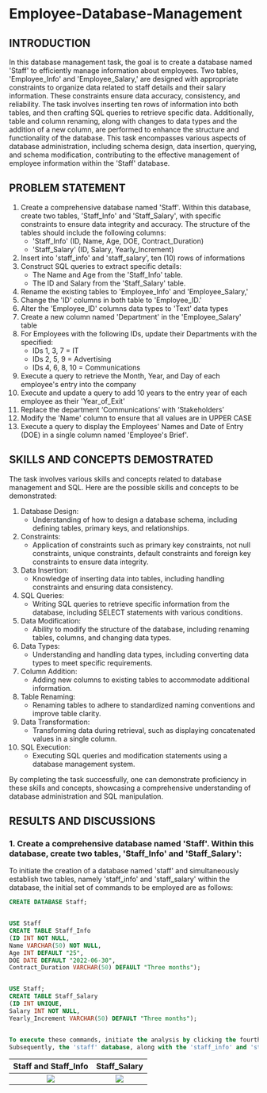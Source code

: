 # Employee-Database-Management

## INTRODUCTION

In this database management task, the goal is to create a database named 'Staff' to efficiently manage information about employees. Two tables, 'Employee_Info' and 'Employee_Salary,' are designed with appropriate constraints to organize data related to staff details and their salary information. These constraints ensure data accuracy, consistency, and reliability. The task involves inserting ten rows of information into both tables, and then crafting SQL queries to retrieve specific data. Additionally, table and column renaming, along with changes to data types and the addition of a new column, are performed to enhance the structure and functionality of the database. This task encompasses various aspects of database administration, including schema design, data insertion, querying, and schema modification, contributing to the effective management of employee information within the 'Staff' database.

## PROBLEM STATEMENT

1. Create a comprehensive database named 'Staff'. Within this database, create two tables, 'Staff_Info' and 'Staff_Salary', with specific constraints to ensure data integrity and accuracy. The structure of the tables should include the following columns:
   - 'Staff_Info' (ID, Name, Age, DOE, Contract_Duration)
   - 'Staff_Salary' (ID, Salary, Yearly_Increment)
2. Insert into 'staff_info' and 'staff_salary', ten (10) rows of informations
3. Construct SQL queries to extract specific details:
   - The Name and Age from the 'Staff_Info' table.
   - The ID and Salary from the 'Staff_Salary' table.
5. Rename the existing tables to 'Employee_Info' and 'Employee_Salary,'
6. Change the 'ID' columns in both table to 'Employee_ID.'
7. Alter the 'Employee_ID' columns data types to 'Text' data types
8. Create a new column named 'Department' in the 'Employee_Salary' table
9. For Employees with the following IDs, update their Departments with the specified:
   - IDs 1, 3, 7 = IT
   - IDs 2, 5, 9 = Advertising
   - IDs 4, 6, 8, 10 = Communications
10. Execute a query to retrieve the Month, Year, and Day of each employee's entry into the company
11. Execute and update a query to add 10 years to the entry year of each employee as their 'Year_of_Exit'
12. Replace the department ‘Communications’ with ‘Stakeholders’
13. Modify the 'Name' column to ensure that all values are in UPPER CASE
14. Execute a query to display the Employees' Names and Date of Entry (DOE) in a single column named 'Employee's Brief'.

## SKILLS AND CONCEPTS DEMOSTRATED

The task involves various skills and concepts related to database management and SQL. Here are the possible skills and concepts to be demonstrated:
1. Database Design:
   - Understanding of how to design a database schema, including defining tables, primary keys, and relationships.
2. Constraints:
   - Application of constraints such as primary key constraints, not null constraints, unique constraints, default constraints and foreign key constraints to ensure data integrity.
3. Data Insertion:
   - Knowledge of inserting data into tables, including handling constraints and ensuring data consistency.
4. SQL Queries:
   - Writing SQL queries to retrieve specific information from the database, including SELECT statements with various conditions.
5. Data Modification:
   - Ability to modify the structure of the database, including renaming tables, columns, and changing data types.
6. Data Types:
   - Understanding and handling data types, including converting data types to meet specific requirements.
7. Column Addition:
   - Adding new columns to existing tables to accommodate additional information.
8. Table Renaming:
   - Renaming tables to adhere to standardized naming conventions and improve table clarity.
9. Data Transformation:
   - Transforming data during retrieval, such as displaying concatenated values in a single column.
10. SQL Execution:
    - Executing SQL queries and modification statements using a database management system.
      
By completing the task successfully, one can demonstrate proficiency in these skills and concepts, showcasing a comprehensive understanding of database administration and SQL manipulation.

## RESULTS AND DISCUSSIONS

### 1. Create a comprehensive database named 'Staff'. Within this database, create two tables, 'Staff_Info' and 'Staff_Salary':

To initiate the creation of a database named 'staff' and simultaneously establish two tables, namely 'staff_info' and 'staff_salary' within the database, the initial set of commands to be employed are as follows:

```sql
CREATE DATABASE Staff;


USE Staff
CREATE TABLE Staff_Info
(ID INT NOT NULL,
Name VARCHAR(50) NOT NULL,
Age INT DEFAULT "25",
DOE DATE DEFAULT "2022-06-30",
Contract_Duration VARCHAR(50) DEFAULT "Three months");


USE Staff;
CREATE TABLE Staff_Salary
(ID INT UNIQUE,
Salary INT NOT NULL,
Yearly_Increment VARCHAR(50) DEFAULT "Three months");


To execute these commands, initiate the analysis by clicking the fourth icon within the workbench interface.
Subsequently, the 'staff' database, along with the 'staff_info' and 'staff_salary' tables, will be created.

````

Staff and Staff_Info        | Staff_Salary
:-----------------:|:------------------:
![](TASK1a.png)    |![](TASK1b.png)


    












